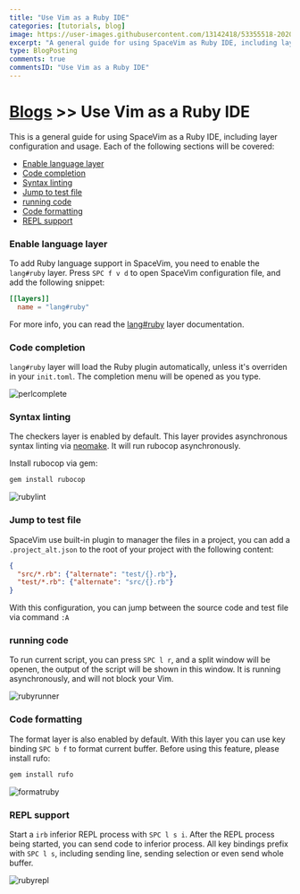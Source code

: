 ```yaml
---
title: "Use Vim as a Ruby IDE"
categories: [tutorials, blog]
image: https://user-images.githubusercontent.com/13142418/53355518-20202080-3964-11e9-92f3-476060f2761e.png
excerpt: "A general guide for using SpaceVim as Ruby IDE, including layer configuration, requiems installation and usage."
type: BlogPosting
comments: true
commentsID: "Use Vim as a Ruby IDE"
---
```


# [Blogs](../blog/) >> Use Vim as a Ruby IDE

This is a general guide for using SpaceVim as a Ruby IDE, including layer configuration and usage.
Each of the following sections will be covered:


<!-- vim-markdown-toc GFM -->

- [Enable language layer](#enable-language-layer)
- [Code completion](#code-completion)
- [Syntax linting](#syntax-linting)
- [Jump to test file](#jump-to-test-file)
- [running code](#running-code)
- [Code formatting](#code-formatting)
- [REPL support](#repl-support)

<!-- vim-markdown-toc -->

### Enable language layer

To add Ruby language support in SpaceVim, you need to enable the `lang#ruby` layer. Press `SPC f v d` to open
SpaceVim configuration file, and add the following snippet:

```toml
[[layers]]
  name = "lang#ruby"
```

For more info, you can read the [lang#ruby](../layers/lang/ruby/) layer documentation.

### Code completion

`lang#ruby` layer will load the Ruby plugin automatically, unless it's overriden in your `init.toml`.
The completion menu will be opened as you type.

![perlcomplete](https://user-images.githubusercontent.com/13142418/52611209-54550500-2ebf-11e9-9b9f-f697a0db52a3.png)

### Syntax linting

The checkers layer is enabled by default. This layer provides asynchronous syntax linting via [neomake](https://github.com/neomake/neomake).
It will run rubocop asynchronously.

Install rubocop via gem:

```sh
gem install rubocop
```

![rubylint](https://user-images.githubusercontent.com/13142418/53347011-32459300-3953-11e9-9ca2-3e07f832db5a.png)

### Jump to test file

SpaceVim use built-in plugin to manager the files in a project, you can add a `.project_alt.json` to the root of your project with the following content:

```json
{
  "src/*.rb": {"alternate": "test/{}.rb"},
  "test/*.rb": {"alternate": "src/{}.rb"}
}
```

With this configuration, you can jump between the source code and test file via command `:A`

### running code

To run current script, you can press `SPC l r`, and a split window
will be openen, the output of the script will be shown in this window.
It is running asynchronously, and will not block your Vim.

![rubyrunner](https://user-images.githubusercontent.com/13142418/53300165-6b600380-387e-11e9-852f-f8766300ece1.gif)

### Code formatting

The format layer is also enabled by default. With this layer you can use key binding `SPC b f` to format current buffer.
Before using this feature, please install rufo:

```sh
gem install rufo
```

![formatruby](https://user-images.githubusercontent.com/13142418/53301042-3c02c400-3889-11e9-9918-430ad6a7f08f.gif)

### REPL support

Start a `irb` inferior REPL process with `SPC l s i`. After the REPL process being started, you can
send code to inferior process. All key bindings prefix with `SPC l s`, including sending line, sending selection or even
send whole buffer.

![rubyrepl](https://user-images.githubusercontent.com/13142418/53347455-1098db80-3954-11e9-87c3-13a027ec88f6.gif)


